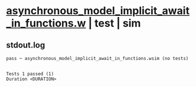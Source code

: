 # [asynchronous_model_implicit_await_in_functions.w](../../../../../examples/tests/valid/asynchronous_model_implicit_await_in_functions.w) | test | sim

## stdout.log
```log
pass ─ asynchronous_model_implicit_await_in_functions.wsim (no tests)
 
 
Tests 1 passed (1)
Duration <DURATION>
```

